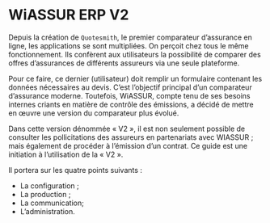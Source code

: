 # WiASSUR ERP V2

Depuis la création de `Quotesmith`, le premier comparateur d’assurance en ligne, les applications se sont multipliées. On perçoit chez tous le même fonctionnement. Ils confèrent aux utilisateurs la possibilité de comparer des offres d’assurances de différents assureurs via une seule plateforme. 

Pour ce faire, ce dernier (utilisateur) doit remplir un formulaire contenant les données nécessaires au devis. C’est l’objectif principal d’un comparateur d’assurance moderne. Toutefois, WiASSUR, compte tenu de ses besoins internes criants en matière de contrôle des émissions, a décidé de mettre en œuvre une version du comparateur plus évolué. 

Dans cette version dénommée « V2 », il est non seulement possible de consulter les pollicitations des assureurs en partenariats avec WIASSUR ; mais également de procéder à l’émission d’un contrat. Ce guide est une initiation à l’utilisation de la « V2 ».

Il portera sur les quatre points suivants :
* La configuration ;
* La production ;
* La communication;
* L’administration.


